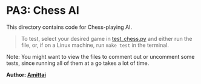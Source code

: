 # PA3: Chess AI

This directory contains code for Chess-playing AI.

> To test, select your desired game in [test_chess.py](./test_chess.py) and either run the file, or, if on a Linux machine, run `make test` in the terminal.

Note: You might want to view the files to comment out or uncomment some tests, since running all of them at a go takes a lot of time.

**Author: [Amittai](https://github.com/siavava)**
